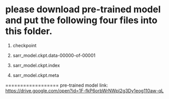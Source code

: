 please download pre-trained model and put the following four files into this folder.
==================

1. checkpoint

2. sarr_model.ckpt.data-00000-of-00001

3. sarr_model.ckpt.index

4. sarr_model.ckpt.meta


==================
pre-trained model link:
https://drive.google.com/open?id=1F-fkP6orbWrNWpI2g3Dy1eog110aw-qL